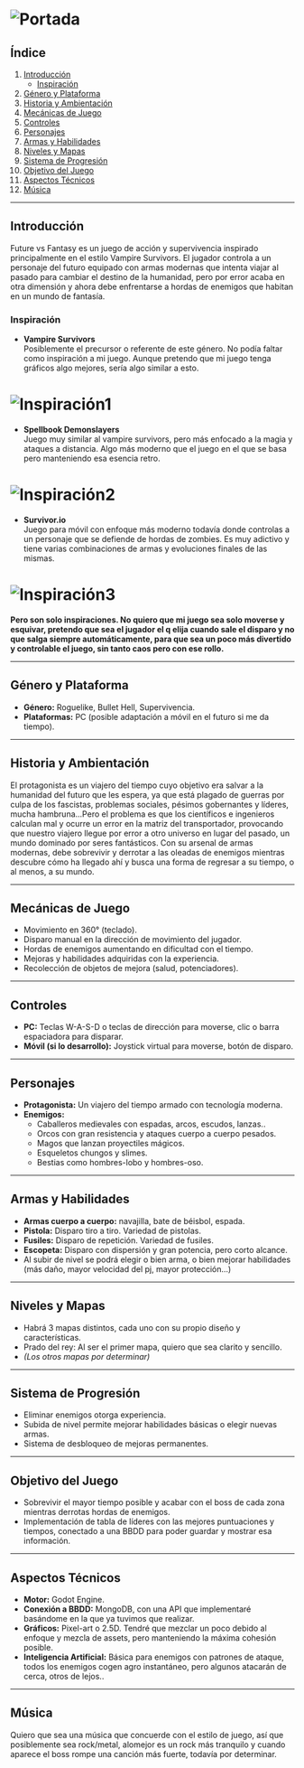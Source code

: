# ![Portada](./Assets/Inspirations/Portada_tfg.jpg)

## Índice

1. [Introducción](#introducción)
    - [Inspiración](#inspiración)
2. [Género y Plataforma](#género-y-plataforma)
3. [Historia y Ambientación](#historia-y-ambientación)
4. [Mecánicas de Juego](#mecánicas-de-juego)
5. [Controles](#controles)
6. [Personajes](#personajes)
7. [Armas y Habilidades](#armas-y-habilidades)
8. [Niveles y Mapas](#niveles-y-mapas)
9. [Sistema de Progresión](#sistema-de-progresión)
10. [Objetivo del Juego](#objetivo-del-juego)
11. [Aspectos Técnicos](#aspectos-técnicos)
12. [Música](#música)

---

## Introducción

Future vs Fantasy es un juego de acción y supervivencia inspirado principalmente en el estilo Vampire Survivors. El jugador controla a un personaje del futuro equipado con armas modernas que intenta viajar al pasado para cambiar el destino de la humanidad, pero por error acaba en otra dimensión y ahora debe enfrentarse a hordas de enemigos que habitan en un mundo de fantasía.

### Inspiración

- **Vampire Survivors**  
Posiblemente el precursor o referente de este género. No podía faltar como inspiración a mi juego. Aunque pretendo que mi juego tenga gráficos algo mejores, sería algo similar a esto.
# ![Inspiración1](./Assets/Inspirations/Vampire_inspiration.png)

- **Spellbook Demonslayers**  
Juego muy similar al vampire survivors, pero más enfocado a la magia y ataques a distancia. Algo más moderno que el juego en el que se basa pero manteniendo esa esencia retro.
# ![Inspiración2](./Assets/Inspirations/inspiration2.jpg)

- **Survivor.io**  
Juego para móvil con enfoque más moderno todavía donde controlas a un personaje que se defiende de hordas de zombies. Es muy adictivo y tiene varias combinaciones de armas y evoluciones finales de las mismas.
# ![Inspiración3](./Assets/Inspirations/inspiration3.jpeg)

**Pero son solo inspiraciones. No quiero que mi juego sea solo moverse y esquivar, pretendo que sea el jugador el q elija cuando sale el disparo y no que salga siempre automáticamente, para que sea un poco más divertido y controlable el juego, sin tanto caos pero con ese rollo.**

---

## Género y Plataforma

- **Género:** Roguelike, Bullet Hell, Supervivencia.  
- **Plataformas:** PC (posible adaptación a móvil en el futuro si me da tiempo).

---

## Historia y Ambientación

El protagonista es un viajero del tiempo cuyo objetivo era salvar a la humanidad del futuro que les espera, ya que está plagado de guerras por culpa de los fascistas, problemas sociales, pésimos gobernantes y líderes, mucha hambruna...Pero el problema es que los científicos e ingenieros calculan mal y ocurre un error en la matriz del transportador, provocando que nuestro viajero llegue por error a otro universo en lugar del pasado, un mundo dominado por seres fantásticos. Con su arsenal de armas modernas, debe sobrevivir y derrotar a las oleadas de enemigos mientras descubre cómo ha llegado ahí y busca una forma de regresar a su tiempo, o al menos, a su mundo.

---

## Mecánicas de Juego

- Movimiento en 360° (teclado).  
- Disparo manual en la dirección de movimiento del jugador.  
- Hordas de enemigos aumentando en dificultad con el tiempo.  
- Mejoras y habilidades adquiridas con la experiencia.  
- Recolección de objetos de mejora (salud, potenciadores).

---

## Controles

- **PC:** Teclas W-A-S-D o teclas de dirección para moverse, clic o barra espaciadora para disparar.  
- **Móvil (si lo desarrollo):** Joystick virtual para moverse, botón de disparo.

---

## Personajes

- **Protagonista:** Un viajero del tiempo armado con tecnología moderna.  
- **Enemigos:**
  - Caballeros medievales con espadas, arcos, escudos, lanzas..  
  - Orcos con gran resistencia y ataques cuerpo a cuerpo pesados.  
  - Magos que lanzan proyectiles mágicos.  
  - Esqueletos chungos y slimes.  
  - Bestias como hombres-lobo y hombres-oso.

---

## Armas y Habilidades

- **Armas cuerpo a cuerpo:** navajilla, bate de béisbol, espada.  
- **Pistola:** Disparo tiro a tiro. Variedad de pistolas.  
- **Fusiles:** Disparo de repetición. Variedad de fusiles.  
- **Escopeta:** Disparo con dispersión y gran potencia, pero corto alcance.  
- Al subir de nivel se podrá elegir o bien arma, o bien mejorar habilidades (más daño, mayor velocidad del pj, mayor protección…)

---

## Niveles y Mapas

- Habrá 3 mapas distintos, cada uno con su propio diseño y características.  
- Prado del rey: Al ser el primer mapa, quiero que sea clarito y sencillo.  
- *(Los otros mapas por determinar)*

---

## Sistema de Progresión

- Eliminar enemigos otorga experiencia.  
- Subida de nivel permite mejorar habilidades básicas o elegir nuevas armas.  
- Sistema de desbloqueo de mejoras permanentes.

---

## Objetivo del Juego

- Sobrevivir el mayor tiempo posible y acabar con el boss de cada zona mientras derrotas hordas de enemigos.  
- Implementación de tabla de líderes con las mejores puntuaciones y tiempos, conectado a una BBDD para poder guardar y mostrar esa información.

---

## Aspectos Técnicos

- **Motor:** Godot Engine.  
- **Conexión a BBDD:** MongoDB, con una API que implementaré basándome en la que ya tuvimos que realizar.  
- **Gráficos:** Pixel-art o 2.5D. Tendré que mezclar un poco debido al enfoque y mezcla de assets, pero manteniendo la máxima cohesión posible.  
- **Inteligencia Artificial:** Básica para enemigos con patrones de ataque, todos los enemigos cogen agro instantáneo, pero algunos atacarán de cerca, otros de lejos..

---

## Música

Quiero que sea una música que concuerde con el estilo de juego, así que posiblemente sea rock/metal, alomejor es un rock más tranquilo y cuando aparece el boss rompe una canción más fuerte, todavía por determinar.


